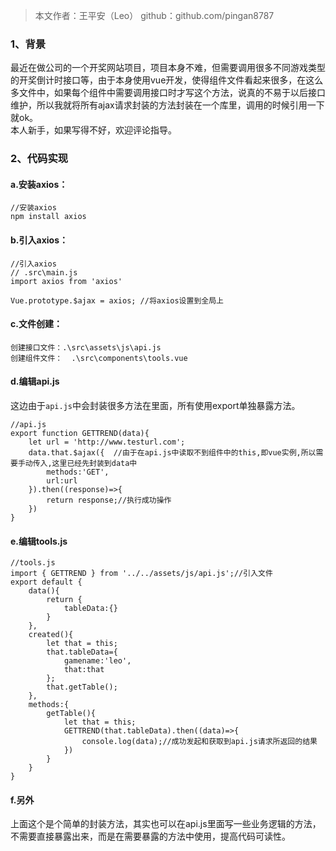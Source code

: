 >本文作者：王平安（Leo） github：github.com/pingan8787
### 1、背景
最近在做公司的一个开奖网站项目，项目本身不难，但需要调用很多不同游戏类型的开奖倒计时接口等，由于本身使用vue开发，使得组件文件看起来很多，在这么多文件中，如果每个组件中需要调用接口时才写这个方法，说真的不易于以后接口维护，所以我就将所有ajax请求封装的方法封装在一个库里，调用的时候引用一下就ok。  
本人新手，如果写得不好，欢迎评论指导。  
### 2、代码实现
#### a.安装axios： 
```
//安装axios
npm install axios
```
#### b.引入axios： 
```
//引入axios
// .src\main.js
import axios from 'axios'

Vue.prototype.$ajax = axios; //将axios设置到全局上
```
#### c.文件创建：  
```
创建接口文件：.\src\assets\js\api.js  
创建组件文件：  .\src\components\tools.vue
```
#### d.编辑api.js
这边由于`api.js`中会封装很多方法在里面，所有使用export单独暴露方法。
```
//api.js
export function GETTREND(data){
    let url = 'http://www.testurl.com';
    data.that.$ajax({  //由于在api.js中读取不到组件中的this,即vue实例,所以需要手动传入,这里已经先封装到data中
        methods:'GET',
        url:url
    }).then((response)=>{
        return response;//执行成功操作
    })
}
```
#### e.编辑tools.js
```
//tools.js
import { GETTREND } from '../../assets/js/api.js';//引入文件
export default {
    data(){
        return {
            tableData:{}
        }
    },
    created(){
        let that = this;
        that.tableData={
            gamename:'leo',
            that:that
        };
        that.getTable();
    },
    methods:{
        getTable(){
            let that = this;
            GETTREND(that.tableData).then((data)=>{
                console.log(data);//成功发起和获取到api.js请求所返回的结果
            })
        }
    }
}
```
#### f.另外
上面这个是个简单的封装方法，其实也可以在api.js里面写一些业务逻辑的方法，不需要直接暴露出来，而是在需要暴露的方法中使用，提高代码可读性。


